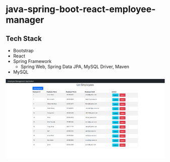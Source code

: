 # java-spring-boot-react-employee-manager

## Tech Stack
 - Bootstrap
 - React
- Spring Framework
  - Spring Web, Spring Data JPA, MySQL Driver, Maven
- MySQL
<img src="https://raw.githubusercontent.com/jesusyanez/example-images/main/employee-manager-app.PNG" />
